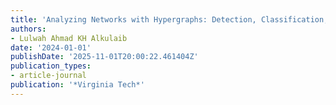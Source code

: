 ```yaml
---
title: 'Analyzing Networks with Hypergraphs: Detection, Classification, and Prediction'
authors:
- Lulwah Ahmad KH Alkulaib
date: '2024-01-01'
publishDate: '2025-11-01T20:00:22.461404Z'
publication_types:
- article-journal
publication: '*Virginia Tech*'
---
```

